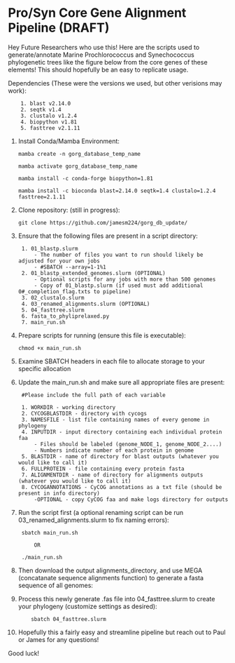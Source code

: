 # Pro/Syn Core Gene Alignment Pipeline (DRAFT)
Hey Future Researchers who use this! Here are the scripts used to generate/annotate Marine Prochlorococcus and Synechococcus phylogenetic trees like the figure below from the core genes of these elements! This should hopefully be an easy to replicate usage.

Dependencies (These were the versions we used, but other verisions may work):

        1. blast v2.14.0
        2. seqtk v1.4
        3. clustalo v1.2.4
        4. biopython v1.81
        5. fasttree v2.1.11

1. Install Conda/Mamba Environment:

       mamba create -n gorg_database_temp_name
   
       mamba activate gorg_database_temp_name

       mamba install -c conda-forge biopython=1.81

       mamba install -c bioconda blast=2.14.0 seqtk=1.4 clustalo=1.2.4 fasttree=2.1.11

2. Clone repository: (still in progress):

       git clone https://github.com/jamesm224/gorg_db_update/
   
3. Ensure that the following files are present in a script directory:
    
        1. 01_blastp.slurm
            - The number of files you want to run should likely be adjusted for your own jobs
            - #SBATCH --array=1-1%1
        2. 01_blastp_extended_genomes.slurm (OPTIONAL)
            - Optional scripts for any jobs with more than 500 genomes
            - Copy of 01_blastp.slurm (if used must add additional 0#_completion_flag.txts to pipeline)
        3. 02_clustalo.slurm
        4. 03_renamed_alignments.slurm (OPTIONAL)
        5. 04_fasttree.slurm
        6. fasta_to_phyliprelaxed.py
        7. main_run.sh
  
5. Prepare scripts for running (ensure this file is executable):

       chmod +x main_run.sh
6. Examine SBATCH headers in each file to allocate storage to your specific allocation
   
7. Update the main_run.sh and make sure all appropriate files are present: 

        #Please include the full path of each variable
    
        1. WORKDIR - working directory
        2. CYCOGBLASTDIR - directory with cycogs
        3. NAMESFILE - list file containing names of every genome in phylogeny
        4. INPUTDIR - input directory containing each individual protein faa
            - Files should be labeled (genome_NODE_1, genome_NODE_2....)
            - Numbers indicate number of each protein in genome
        5. BLASTDIR - name of directory for blast outputs (whatever you would like to call it)
        6. FULLPROTEIN - file containing every protein fasta
        7. ALIGNMENTDIR - name of directory for alignments outputs (whatever you would like to call it)
        8. CYCOGANNOTATIONS - CyCOG annotations as a txt file (should be present in info directory)
            -OPTIONAL - copy CyCOG faa and make logs directory for outputs

8. Run the script first (a optional renaming script can be run 03_renamed_alignments.slurm to fix naming errors):

        sbatch main_run.sh
   
            OR
   
        ./main_run.sh

9. Then download the output alignments_directory, and use MEGA (concatanate sequence alignments function) to generate a fasta sequence of all genomes:
   
10. Process this newly generate .fas file into 04_fasttree.slurm to create your phylogeny (customize settings as desired):

            sbatch 04_fasttree.slurm

11. Hopefully this a fairly easy and streamline pipeline but reach out to Paul or James for any questions!


Good luck!



